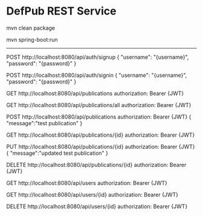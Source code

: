 # DefPub REST Service

mvn clean package

mvn spring-boot:run

***

POST http://localhost:8080/api/auth/signup
{
  "username": "{username}",
  "password": "{password}"
}

POST http://localhost:8080/api/auth/signin
{
  "username": "{username}",
  "password": "{password}"
}

GET http://localhost:8080/api/publications
authorization: Bearer {JWT}

GET http://localhost:8080/api/publications/all
authorization: Bearer {JWT}

POST http://localhost:8080/api/publications
authorization: Bearer {JWT}
{
  "message":"test publication"
}

GET http://localhost:8080/api/publications/{id}
authorization: Bearer {JWT}

PUT http://localhost:8080/api/publications/{id}
authorization: Bearer {JWT}
{
  "message":"updated test publication"
}

DELETE http://localhost:8080/api/publications/{id}
authorization: Bearer {JWT}

GET http://localhost:8080/api/users
authorization: Bearer {JWT}

GET http://localhost:8080/api/users/{id}
authorization: Bearer {JWT}

DELETE http://localhost:8080/api/users/{id}
authorization: Bearer {JWT}